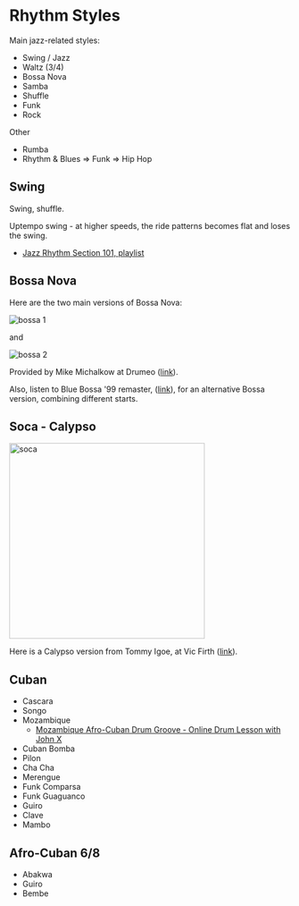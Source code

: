 # Rhythm Styles

Main jazz-related styles:

- Swing / Jazz
- Waltz (3/4)
- Bossa Nova
- Samba
- Shuffle
- Funk
- Rock

Other

- Rumba
- Rhythm & Blues => Funk => Hip Hop

## Swing

Swing, shuffle.

Uptempo swing - at higher speeds, the ride patterns becomes flat and loses the swing.

- [Jazz Rhythm Section 101, playlist](https://www.youtube.com/watch?v=7B7X8Ag-kgM&list=PLpKMeH_MXcaRGnRc1hKhzRH7-BF2V_pOw)

## Bossa Nova

Here are the two main versions of Bossa Nova:

![bossa 1](https://i.imgur.com/lNJojiw.png)

and

![bossa 2](https://i.imgur.com/pFJGbx3.png)

Provided by Mike Michalkow at Drumeo ([link](http://www.freedrumlessons.com/drum-lessons/bossa-nova-beats.php)).

Also, listen to Blue Bossa '99 remaster, ([link](https://open.spotify.com/track/6qqK0oeBRapZn8f9hJJENw)), for an alternative Bossa version, combining different starts.

## Soca - Calypso

<img src="http://vicfirth.com/wp-content/uploads/2015/02/GrooveEssentials32-1024x194.png" width="350px" alt="soca" />

Here is a Calypso version from Tommy Igoe, at Vic Firth ([link](http://vicfirth.com/groove-essentials-32-soca/)).

## Cuban

- Cascara
- Songo
- Mozambique
    - [Mozambique Afro-Cuban Drum Groove - Online Drum Lesson with John X](https://www.youtube.com/watch?v=9Q9iDBqq_XU)
- Cuban Bomba
- Pilon
- Cha Cha
- Merengue
- Funk Comparsa
- Funk Guaguanco
- Guiro
- Clave
- Mambo

## Afro-Cuban 6/8

- Abakwa
- Guiro
- Bembe

